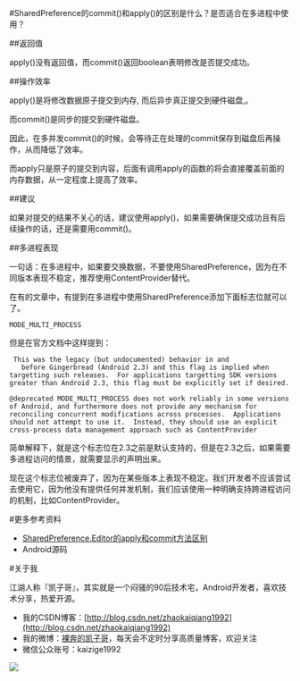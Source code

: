 #SharedPreference的commit()和apply()的区别是什么？是否适合在多进程中使用？

##返回值

apply()没有返回值，而commit()返回boolean表明修改是否提交成功。 

##操作效率

apply()是将修改数据原子提交到内存, 而后异步真正提交到硬件磁盘,。

而commit()是同步的提交到硬件磁盘。

因此，在多并发commit()的时候，会等待正在处理的commit保存到磁盘后再操作，从而降低了效率。

而apply只是原子的提交到内容，后面有调用apply的函数的将会直接覆盖前面的内存数据，从一定程度上提高了效率。
 
 ##建议
 
 如果对提交的结果不关心的话，建议使用apply()，如果需要确保提交成功且有后续操作的话，还是需要用commit()。
 
##多进程表现

一句话：在多进程中，如果要交换数据，不要使用SharedPreference，因为在不同版本表现不稳定，推荐使用ContentProvider替代。

在有的文章中，有提到在多进程中使用SharedPreference添加下面标志位就可以了。

```
MODE_MULTI_PROCESS
```

但是在官方文档中这样提到：

```
 This was the legacy (but undocumented) behavior in and
   before Gingerbread (Android 2.3) and this flag is implied when targetting such releases.  For applications targetting SDK versions greater than Android 2.3, this flag must be explicitly set if desired.

@deprecated MODE_MULTI_PROCESS does not work reliably in some versions of Android, and furthermore does not provide any mechanism for reconciling concurrent modifications across processes.  Applications should not attempt to use it.  Instead, they should use an explicit cross-process data management approach such as ContentProvider
```
简单解释下，就是这个标志位在2.3之前是默认支持的，但是在2.3之后，如果需要多进程访问的情景，就需要显示的声明出来。

现在这个标志位被废弃了，因为在某些版本上表现不稳定。我们开发者不应该尝试去使用它，因为他没有提供任何并发机制，我们应该使用一种明确支持跨进程访问的机制，比如ContentProvider。

#更多参考资料

- [SharedPreference.Editor的apply和commit方法区别](http://m.blog.csdn.net/blog/S04103037/40372659)
- Android源码

#关于我

江湖人称『凯子哥』，其实就是一个闷骚的90后技术宅，Android开发者，喜欢技术分享，热爱开源。

- 我的CSDN博客：[http://blog.csdn.net/zhaokaiqiang1992](http://blog.csdn.net/zhaokaiqiang1992)
- 我的微博：[裸奔的凯子哥](http://weibo.com/zhaokaiqiang1992)，每天会不定时分享高质量博客，欢迎关注
- 微信公众账号：kaizige1992

![](http://i12.tietuku.com/f55c34ddb1ba3830.jpg)